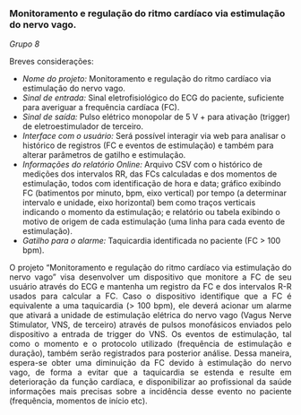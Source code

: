 ### Monitoramento e regulação do ritmo cardíaco via estimulação do nervo vago.

<i>Grupo 8</i>

Breves considerações:

- <i>Nome do projeto:</i> Monitoramento e regulação do ritmo cardíaco via estimulação do nervo vago.
- <i>Sinal de entrada:</i> Sinal eletrofisiológico do ECG do paciente, suficiente para averiguar a frequência cardíaca (FC).
- <i>Sinal de saída:</i> Pulso elétrico monopolar de 5 V + para ativação (trigger) de eletroestimulador de terceiro.
- <i>Interface com o usuário:</i> Será possível interagir via web para analisar o histórico de registros (FC e eventos de estimulação) e também para alterar parâmetros de gatilho e estimulação.
- <i>Informações do relatório Online:</i> Arquivo CSV com o histórico de medições dos intervalos RR, das FCs calculadas e dos momentos de estimulação, todos com identificação de hora e data; gráfico exibindo FC (batimentos por minuto, bpm, eixo vertical) por tempo (a determinar intervalo e unidade, eixo horizontal) bem como traços verticais indicando o momento da estimulação; e relatório ou tabela exibindo o motivo de origem de cada estimulação (uma linha para cada evento de estimulação).
- <i>Gatilho para o alarme:</i> Taquicardia identificada no paciente (FC > 100 bpm).

<div style="text-align: justify;">O projeto “Monitoramento e regulação do ritmo cardíaco via estimulação do nervo vago” visa desenvolver um dispositivo que monitore a FC de seu usuário através do ECG e mantenha um registro da FC e dos intervalos R-R usados 
  para calcular a FC. Caso o dispositivo identifique que a FC é equivalente a uma taquicardia (> 100 bpm), ele deverá acionar um alarme que ativará a unidade de estimulação elétrica do nervo vago (Vagus Nerve Stimulator, VNS, de terceiro) através de pulsos
  monofásicos enviados pelo dispositivo a entrada de trigger do VNS. Os eventos de estimulação, tal como o momento e o protocolo utilizado (frequência de estimulação e duração), também serão registrados para posterior análise. Dessa maneira, espera-se obter 
  uma diminuição da FC devido à estimulação do nervo vago, de forma a evitar que a taquicardia se estenda e resulte em deterioração da função cardíaca, e disponibilizar ao profissional da saúde informações mais precisas sobre a incidência desse evento no 
  paciente (frequência, momentos de início etc).</div>
